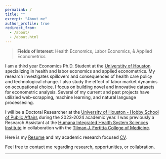 ```yaml
---
permalink: /
title: ""
excerpt: "About me"
author_profile: true
redirect_from: 
  - /about/
  - /about.html
---
```


> **Fields of Interest**: Health Economics, Labor Economics, & Applied Econometrics


I am a third year Economics Ph.D. Student at the [Universtity of Houston](https://www.uh.edu/class/economics/) specializing in health and labor economics and applied econometrics. My research investigates spillovers and consequences of health care policy and technological change. I also study the effect of labor market dynamics on occupational choice. I focus on building novel and innovative datasets for econometric analysis. Several of my current and past projects have utilizied web-scrapping, machine learning, and natural language processesing.

I will be a Doctoral Researcher at the [University of Houston - Hobby School of Public Affairs](https://uh.edu/hobby/) during the 2023-2024 academic year. I was previously a Research Assistant at the [Humana Integrated Health System Sciences Institute](https://uh.edu/medicine/research/humana-institute/) in collaboration with the [Tilman J. Fertitta College of Medicine](https://uh.edu/medicine).

Here is my <a href="/files/Holbrook.Jordan.Resume.11.2022.PE.pdf">Resume</a> and my academic research focused [CV](https://jordanholbrook.github.io/cv/). 

Feel free to contact me regarding research, opportunities, or collabration. 

---




